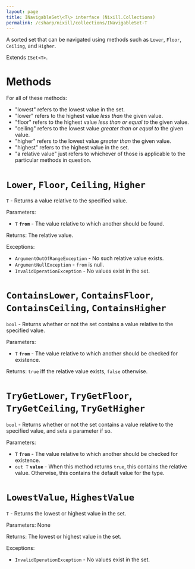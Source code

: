 ```yaml
---
layout: page
title: INavigableSet\<T\> interface (Nixill.Collections)
permalink: /csharp/nixill/collections/INavigableSet-T
---
```


A sorted set that can be navigated using methods such as `Lower`, `Floor`, `Ceiling`, and `Higher`.

Extends `ISet<T>`.

# Methods
For all of these methods:
- "lowest" refers to the lowest value in the set.
- "lower" refers to the highest value *less than* the given value.
- "floor" refers to the highest value *less than or equal to* the given value.
- "ceiling" refers to the lowest value *greater than or equal to* the given value.
- "higher" refers to the lowest value *greater than* the given value.
- "highest" refers to the highest value in the set.
- "a relative value" just refers to whichever of those is applicable to the particular methods in question.

# `Lower`, `Floor`, `Ceiling`, `Higher`
`T` - Returns a value relative to the specified value.

Parameters:
- `T` **`from`** - The value relative to which another should be found.

Returns: The relative value.

Exceptions:
- `ArgumentOutOfRangeException` - No such relative value exists.
- `ArgumentNullException` - `from` is null.
- `InvalidOperationException` - No values exist in the set.

# `ContainsLower`, `ContainsFloor`, `ContainsCeiling`, `ContainsHigher`
`bool` - Returns whether or not the set contains a value relative to the specified value.

Parameters:
- `T` **`from`** - The value relative to which another should be checked for existence.

Returns: `true` iff the relative value exists, `false` otherwise.

# `TryGetLower`, `TryGetFloor`, `TryGetCeiling`, `TryGetHigher`
`bool` - Returns whether or not the set contains a value relative to the specified value, and sets a parameter if so.

Parameters:
- `T` **`from`** - The value relative to which another should be checked for existence.
- `out T` **`value`** - When this method returns `true`, this contains the relative value. Otherwise, this contains the default value for the type.

# `LowestValue`, `HighestValue`
`T` - Returns the lowest or highest value in the set.

Parameters: None

Returns: The lowest or highest value in the set.

Exceptions:
- `InvalidOperationException` - No values exist in the set.